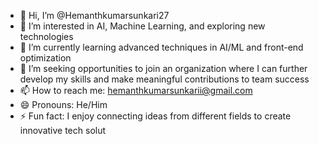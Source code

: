 - 👋 Hi, I’m @Hemanthkumarsunkari27
- 👀 I’m interested in AI, Machine Learning, and exploring new technologies
- 🌱 I’m currently learning advanced techniques in AI/ML and front-end optimization
- 💞️ I’m seeking opportunities to join an organization where I can further develop my skills and make meaningful contributions to team success
- 📫 How to reach me: hemanthkumarsunkarii@gmail.com 
- 😄 Pronouns: He/Him
- ⚡ Fun fact: I enjoy connecting ideas from different fields to create innovative tech solut
<!---
Hemanthkumarsunkari27/Hemanthkumarsunkari27 is a ✨ special ✨ repository because its `README.md` (this file) appears on your GitHub profile.
You can click the Preview link to take a look at your changes.
--->
